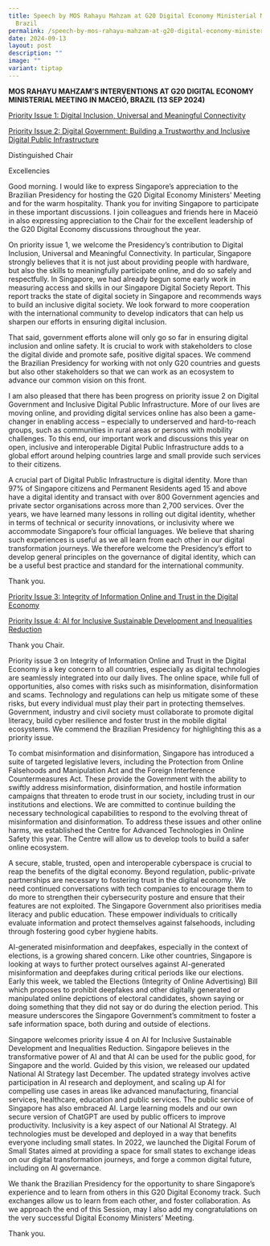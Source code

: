 ```yaml
---
title: Speech by MOS Rahayu Mahzam at G20 Digital Economy Ministerial Meeting in
  Brazil
permalink: /speech-by-mos-rahayu-mahzam-at-g20-digital-economy-ministerial-meeting-in-brazil/
date: 2024-09-13
layout: post
description: ""
image: ""
variant: tiptap
---
```

<p><strong>MOS RAHAYU MAHZAM’S INTERVENTIONS AT G20 DIGITAL ECONOMY MINISTERIAL MEETING IN MACEIÓ, BRAZIL (13 SEP 2024)</strong>
</p>
<p><u>Priority Issue 1: Digital Inclusion, Universal and Meaningful Connectivity</u>
</p>
<p><u>Priority Issue 2: Digital Government: Building a Trustworthy and Inclusive Digital Public Infrastructure</u>
</p>
<p>Distinguished Chair</p>
<p>Excellencies</p>
<p>Good morning. I would like to express Singapore’s appreciation to the
Brazilian Presidency for hosting the G20 Digital Economy Ministers’ Meeting
and for the warm hospitality. Thank you for inviting Singapore to participate
in these important discussions. I join colleagues and friends here in Maceió
in also expressing appreciation to the Chair for the excellent leadership
of the G20 Digital Economy discussions throughout the year.</p>
<p>On priority issue 1, we welcome the Presidency’s contribution to Digital
Inclusion, Universal and Meaningful Connectivity. In particular, Singapore
strongly believes that it is not just about providing people with hardware,
but also the skills to meaningfully participate online, and do so safely
and respectfully. In Singapore, we had already begun some early work in
measuring access and skills in our Singapore Digital Society Report. This
report tracks the state of digital society in Singapore and recommends
ways to build an inclusive digital society. We look forward to more cooperation
with the international community to develop indicators that can help us
sharpen our efforts in ensuring digital inclusion.</p>
<p>That said, government efforts alone will only go so far in ensuring digital
inclusion and online safety. It is crucial to work with stakeholders to
close the digital divide and promote safe, positive digital spaces. We
commend the Brazilian Presidency for working with not only G20 countries
and guests but also other stakeholders so that we can work as an ecosystem
to advance our common vision on this front.</p>
<p>I am also pleased that there has been progress on priority issue 2 on
Digital Government and Inclusive Digital Public Infrastructure. More of
our lives are moving online, and providing digital services online has
also been a game-changer in enabling access – especially to underserved
and hard-to-reach groups, such as communities in rural areas or persons
with mobility challenges. To this end, our important work and discussions
this year on open, inclusive and interoperable Digital Public Infrastructure
adds to a global effort around helping countries large and small provide
such services to their citizens.</p>
<p>A crucial part of Digital Public Infrastructure is digital identity. More
than 97% of Singapore citizens and Permanent Residents aged 15 and above
have a digital identity and transact with over 800 Government agencies
and private sector organisations across more than 2,700 services. Over
the years, we have learned many lessons in rolling out digital identity,
whether in terms of technical or security innovations, or inclusivity where
we accommodate Singapore’s four official languages. We believe that sharing
such experiences is useful as we all learn from each other in our digital
transformation journeys. We therefore welcome the Presidency’s effort to
develop general principles on the governance of digital identity, which
can be a useful best practice and standard for the international community.</p>
<p>Thank you.</p>
<p><u>Priority Issue 3: Integrity of Information Online and Trust in the Digital Economy</u>
</p>
<p><u>Priority Issue 4: AI for Inclusive Sustainable Development and Inequalities Reduction</u>
</p>
<p>Thank you Chair.</p>
<p>Priority issue 3 on Integrity of Information Online and Trust in the Digital
Economy is a key concern to all countries, especially as digital technologies
are seamlessly integrated into our daily lives. The online space, while
full of opportunities, also comes with risks such as misinformation, disinformation
and scams. Technology and regulations can help us mitigate some of these
risks, but every individual must play their part in protecting themselves.
Government, industry and civil society must collaborate to promote digital
literacy, build cyber resilience and foster trust in the mobile digital
ecosystems. We commend the Brazilian Presidency for highlighting this as
a priority issue.</p>
<p>To combat misinformation and disinformation, Singapore has introduced
a suite of targeted legislative levers, including the Protection from Online
Falsehoods and Manipulation Act and the Foreign Interference Countermeasures
Act. These provide the Government with the ability to swiftly address misinformation,
disinformation, and hostile information campaigns that threaten to erode
trust in our society, including trust in our institutions and elections.
We are committed to continue building the necessary technological capabilities
to respond to the evolving threat of misinformation and disinformation.
To address these issues and other online harms, we established the Centre
for Advanced Technologies in Online Safety this year. The Centre will allow
us to develop tools to build a safer online ecosystem.</p>
<p>A secure, stable, trusted, open and interoperable cyberspace is crucial
to reap the benefits of the digital economy. Beyond regulation, public-private
partnerships are necessary to fostering trust in the digital economy. We
need continued conversations with tech companies to encourage them to do
more to strengthen their cybersecurity posture and ensure that their features
are not exploited. The Singapore Government also prioritises media literacy
and public education. These empower individuals to critically evaluate
information and protect themselves against falsehoods, including through
fostering good cyber hygiene habits.</p>
<p>AI-generated misinformation and deepfakes, especially in the context of
elections, is a growing shared concern. Like other countries, Singapore
is looking at ways to further protect ourselves against AI-generated misinformation
and deepfakes during critical periods like our elections. Early this week,
we tabled the Elections (Integrity of Online Advertising) Bill which proposes
to prohibit deepfakes and other digitally generated or manipulated online
depictions of electoral candidates, shown saying or doing something that
they did not say or do during the election period. This measure underscores
the Singapore Government’s commitment to foster a safe information space,
both during and outside of elections.</p>
<p>Singapore welcomes priority issue 4 on AI for Inclusive Sustainable Development
and Inequalities Reduction. Singapore believes in the transformative power
of AI and that AI can be used for the public good, for Singapore and the
world. Guided by this vision, we released our updated National AI Strategy
last December. The updated strategy involves active participation in AI
research and deployment, and scaling up AI for compelling use cases in
areas like advanced manufacturing, financial services, healthcare, education
and public services. The public service of Singapore has also embraced
AI. Large learning models and our own secure version of ChatGPT are used
by public officers to improve productivity. Inclusivity is a key aspect
of our National AI Strategy. AI technologies must be developed and deployed
in a way that benefits everyone including small states. In 2022, we launched
the Digital Forum of Small States aimed at providing a space for small
states to exchange ideas on our digital transformation journeys, and forge
a common digital future, including on AI governance.</p>
<p>We thank the Brazilian Presidency for the opportunity to share Singapore’s
experience and to learn from others in this G20 Digital Economy track.
Such exchanges allow us to learn from each other, and foster collaboration.
As we approach the end of this Session, may I also add my congratulations
on the very successful Digital Economy Ministers’ Meeting.</p>
<p>Thank you.</p>